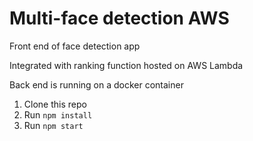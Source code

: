 # Multi-face detection AWS

Front end of face detection app

Integrated with ranking function hosted on AWS Lambda

Back end is running on a docker container

1. Clone this repo
2. Run `npm install`
3. Run `npm start`
